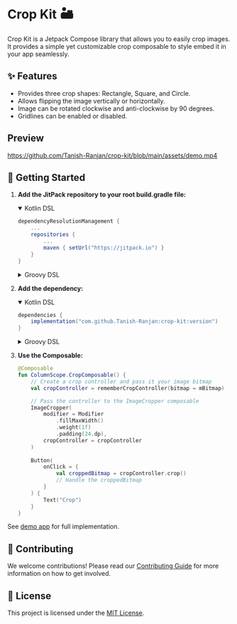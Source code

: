 # Crop Kit 🏜️

Crop Kit is a Jetpack Compose library that allows you to easily crop images. It provides a simple
yet customizable crop composable to style embed it in your app seamlessly.

## ✨ Features

- Provides three crop shapes: Rectangle, Square, and Circle.
- Allows flipping the image vertically or horizontally.
- Image can be rotated clockwise and anti-clockwise by 90 degrees.
- Gridlines can be enabled or disabled.

## Preview

https://github.com/Tanish-Ranjan/crop-kit/blob/main/assets/demo.mp4

## 🚀 Getting Started

1. **Add the JitPack repository to your root build.gradle file:**
    <details open>
    <summary>Kotlin DSL</summary>

    ```gradle
    dependencyResolutionManagement {
        ...
        repositories {
            ...
            maven { setUrl("https://jitpack.io") }
        }
    }
    ```

    </details>

    <details>
    <summary>Groovy DSL</summary>

    ```gradle
    dependencyResolutionManagement {
        ...
        repositories {
            ...
            maven { url 'https://jitpack.io' }
        }
    }
    ```

    </details>

2. **Add the dependency:**
    <details open>
    <summary>Kotlin DSL</summary>

    ```gradle
    dependencies {
        implementation("com.github.Tanish-Ranjan:crop-kit:version")
    }
    ```

    </details>

    <details>
    <summary>Groovy DSL</summary>

    ```gradle
    dependencies {
        implementation 'com.github.Tanish-Ranjan:crop-kit:version'
    }
    ```

    </details>

3. **Use the Composable:**
    ```kotlin
    @Composable
    fun ColumnScope.CropComposable() {
        // Create a crop controller and pass it your image bitmap
        val cropController = rememberCropController(bitmap = mBitmap)
   
        // Pass the controller to the ImageCropper composable
        ImageCropper(
            modifier = Modifier
                .fillMaxWidth()
                .weight(1f)
                .padding(24.dp),
            cropController = cropController
        )
        
        Button(
            onClick = {
                val croppedBitmap = cropController.crop()
                // Handle the croppedBitmap
            }
        ) {
            Text("Crop")
        }  
    }
    ```

See [demo app](/app) for full implementation.

## 🤝 Contributing

We welcome contributions! Please read our [Contributing Guide](CONTRIBUTING.md) for more information
on how to get involved.

## 📄 License

This project is licensed under the [MIT License](LICENSE).
